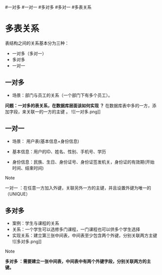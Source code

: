 #一对多 #一对一 #多对多 #多对一 #多表关系 
# 多表关系
表结构之间的关系基本分为三种：
- 一对多（多对一）
- 多对多
- 一对一
## 一对多
- 场景：部门与员工的关系（一个部门下有多个员工）。

**问题：一对多的表关系，在数据库层面该如何实现 ？**
在数据库表中多的一方，添加字段，来关联一的一方的主键 。
![[一对多.png]]

## 一对一
- 场景： 用户表(基本信息+身份信息)

- 基本信息：用户的ID、姓名、性别、手机号、学历
- 身份信息：民族、生日、身份证号、身份证签发机关，身份证的有效期(开始时间、结束时间)

> [!NOTE]
> 一对一 ：在任意一方加入外键，关联另外一方的主键，并且设置外键为唯一的（UNIQUE）

## 多对多

- 案例：学生与课程的关系
- 关系：一个学生可以选修多门课程，一门课程也可以供多个学生选择
- 实现关系：建立第三张中间表，中间表至少包含两个外键，分别关联两方主键
![[多对多.png]]

> [!NOTE]
> **多对多 ：需要建立一张中间表，中间表中有两个外键字段，分别关联两方的主键。**